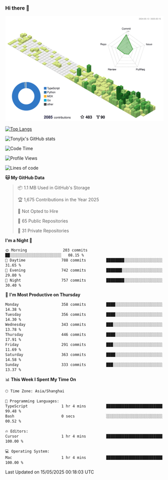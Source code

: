 ### Hi there 👋

![](./profile-3d-contrib/profile-green-animate.svg)

 

[![Top Langs](https://github-readme-stats.vercel.app/api/top-langs/?username=tonyljx)](https://github.com/anuraghazra/github-readme-stats)

![Tonyljx's GitHub stats](https://github-readme-stats.vercel.app/api?username=tonyljx&theme=default&show_icons=true)

 

<!--START_SECTION:waka-->
![Code Time](http://img.shields.io/badge/Code%20Time-1%2C310%20hrs%207%20mins-blue)

![Profile Views](http://img.shields.io/badge/Profile%20Views-6-blue)

![Lines of code](https://img.shields.io/badge/From%20Hello%20World%20I%27ve%20Written-1.3%20million%20lines%20of%20code-blue)

**🐱 My GitHub Data** 

> 📦 1.1 MB Used in GitHub's Storage 
 > 
> 🏆 1,675 Contributions in the Year 2025
 > 
> 🚫 Not Opted to Hire
 > 
> 📜 65 Public Repositories 
 > 
> 🔑 31 Private Repositories 
 > 
**I'm a Night 🦉** 

```text
🌞 Morning                203 commits         ██░░░░░░░░░░░░░░░░░░░░░░░   08.15 % 
🌆 Daytime                788 commits         ████████░░░░░░░░░░░░░░░░░   31.65 % 
🌃 Evening                742 commits         ███████░░░░░░░░░░░░░░░░░░   29.80 % 
🌙 Night                  757 commits         ████████░░░░░░░░░░░░░░░░░   30.40 % 
```
📅 **I'm Most Productive on Thursday** 

```text
Monday                   358 commits         ████░░░░░░░░░░░░░░░░░░░░░   14.38 % 
Tuesday                  356 commits         ████░░░░░░░░░░░░░░░░░░░░░   14.30 % 
Wednesday                343 commits         ███░░░░░░░░░░░░░░░░░░░░░░   13.78 % 
Thursday                 446 commits         ████░░░░░░░░░░░░░░░░░░░░░   17.91 % 
Friday                   291 commits         ███░░░░░░░░░░░░░░░░░░░░░░   11.69 % 
Saturday                 363 commits         ████░░░░░░░░░░░░░░░░░░░░░   14.58 % 
Sunday                   333 commits         ███░░░░░░░░░░░░░░░░░░░░░░   13.37 % 
```


📊 **This Week I Spent My Time On** 

```text
🕑︎ Time Zone: Asia/Shanghai

💬 Programming Languages: 
TypeScript               1 hr 4 mins         █████████████████████████   99.48 % 
Bash                     0 secs              ░░░░░░░░░░░░░░░░░░░░░░░░░   00.52 % 

🔥 Editors: 
Cursor                   1 hr 4 mins         █████████████████████████   100.00 % 

💻 Operating System: 
Mac                      1 hr 4 mins         █████████████████████████   100.00 % 
```


 Last Updated on 15/05/2025 00:18:03 UTC
<!--END_SECTION:waka-->
